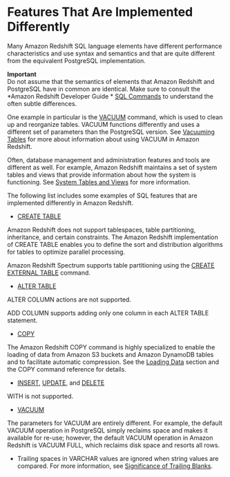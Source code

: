 # Features That Are Implemented Differently<a name="c_redshift-sql-implementated-differently"></a>

Many Amazon Redshift SQL language elements have different performance characteristics and use syntax and semantics and that are quite different from the equivalent PostgreSQL implementation\.

**Important**  
Do not assume that the semantics of elements that Amazon Redshift and PostgreSQL have in common are identical\. Make sure to consult the *Amazon Redshift Developer Guide * [SQL Commands](c_SQL_commands.md) to understand the often subtle differences\.

One example in particular is the [VACUUM](r_VACUUM_command.md) command, which is used to clean up and reorganize tables\. VACUUM functions differently and uses a different set of parameters than the PostgreSQL version\. See [Vacuuming Tables](t_Reclaiming_storage_space202.md) for more about information about using VACUUM in Amazon Redshift\.

Often, database management and administration features and tools are different as well\. For example, Amazon Redshift maintains a set of system tables and views that provide information about how the system is functioning\. See [System Tables and Views](c_intro_system_tables.md) for more information\.

The following list includes some examples of SQL features that are implemented differently in Amazon Redshift\.
+  [CREATE TABLE](r_CREATE_TABLE_NEW.md) 

  Amazon Redshift does not support tablespaces, table partitioning, inheritance, and certain constraints\. The Amazon Redshift implementation of CREATE TABLE enables you to define the sort and distribution algorithms for tables to optimize parallel processing\.

  Amazon Redshift Spectrum supports table partitioning using the [CREATE EXTERNAL TABLE](r_CREATE_EXTERNAL_TABLE.md) command\.
+  [ALTER TABLE](r_ALTER_TABLE.md) 

  ALTER COLUMN actions are not supported\.

  ADD COLUMN supports adding only one column in each ALTER TABLE statement\.
+  [COPY](r_COPY.md) 

  The Amazon Redshift COPY command is highly specialized to enable the loading of data from Amazon S3 buckets and Amazon DynamoDB tables and to facilitate automatic compression\. See the [Loading Data](t_Loading_data.md) section and the COPY command reference for details\.
+  [INSERT](r_INSERT_30.md), [UPDATE](r_UPDATE.md), and [DELETE](r_DELETE.md) 

  WITH is not supported\.
+  [VACUUM](r_VACUUM_command.md) 

  The parameters for VACUUM are entirely different\. For example, the default VACUUM operation in PostgreSQL simply reclaims space and makes it available for re\-use; however, the default VACUUM operation in Amazon Redshift is VACUUM FULL, which reclaims disk space and resorts all rows\.
+ Trailing spaces in VARCHAR values are ignored when string values are compared\. For more information, see [Significance of Trailing Blanks](r_Character_types.md#r_Character_types-significance-of-trailing-blanks)\.